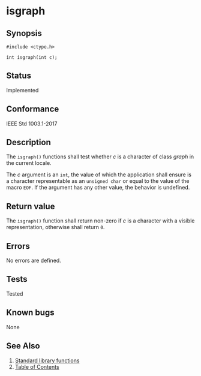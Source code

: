 # isgraph

## Synopsis

`#include <ctype.h>`

`int isgraph(int c);`

## Status

Implemented

## Conformance

IEEE Std 1003.1-2017

## Description

The `isgraph()` functions shall test whether _c_ is a character of class _graph_ in the current locale.

The _c_ argument is an `int`, the value of which the application shall ensure is a character representable as an
`unsigned char` or equal to the value of the macro `EOF`. If the argument has any other value, the behavior is
undefined.

## Return value

The `isgraph()` function shall return non-zero if _c_ is a character with a visible representation, otherwise shall
return `0`.

## Errors

No errors are defined.

## Tests

Tested

## Known bugs

None

## See Also

1. [Standard library functions](../index.md)
2. [Table of Contents](../../../index.md)
